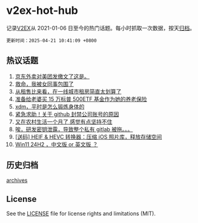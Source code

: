 # v2ex-hot-hub

 记录[V2EX](https://www.v2ex.com/)从 2021-01-06 日至今的热门话题。每小时抓取一次数据，按天[归档](archives)。

`更新时间：2025-04-21 10:41:09 +0800`

## 热议话题

1. [京东外卖对美团发缴文了这是。](https://www.v2ex.com/t/1126890)
1. [救命，我被女同事包围了](https://www.v2ex.com/t/1126771)
1. [从租售比来看，在一线城市租房简直太划算了](https://www.v2ex.com/t/1126877)
1. [准备给老婆买 15 万标普 500ETF 基金作为她的养老保险](https://www.v2ex.com/t/1126844)
1. [xdm，平时是怎么锻炼身体的](https://www.v2ex.com/t/1126889)
1. [紧急求助！关于 github 封禁公司账号的原因](https://www.v2ex.com/t/1126798)
1. [又在农村生活一个月了 感觉有点坚持不住](https://www.v2ex.com/t/1126855)
1. [唉，研发密钥泄露，导致整个私有 gitlab 被拖。。。](https://www.v2ex.com/t/1126773)
1. [[送码] HEIF & HEVC 转换器：压缩 iOS 照片库，释放存储空间](https://www.v2ex.com/t/1126783)
1. [Win11 24H2 ，中文版 or 英文版 ？](https://www.v2ex.com/t/1126809)

## 历史归档

[archives](archives)

## License

See the [LICENSE](LICENSE) file for license rights and limitations (MIT).
